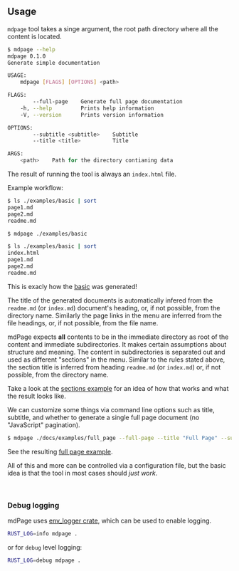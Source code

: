 ## Usage

`mdpage` tool takes a singe argument, the root path directory where all the content is located.

```sh
$ mdpage --help
mdpage 0.1.0
Generate simple documentation

USAGE:
    mdpage [FLAGS] [OPTIONS] <path>

FLAGS:
        --full-page    Generate full page documentation
    -h, --help         Prints help information
    -V, --version      Prints version information

OPTIONS:
        --subtitle <subtitle>    Subtitle
        --title <title>          Title

ARGS:
    <path>    Path for the directory contianing data
```

The result of running the tool is always an `index.html` file.

Example workflow:

```sh
$ ls ./examples/basic | sort
page1.md
page2.md
readme.md

$ mdpage ./examples/basic

$ ls ./examples/basic | sort
index.html
page1.md
page2.md
readme.md
```

This is exacly how the [basic](/examples/basic) was generated!

The title of the generated documents is automatically infered from the `readme.md` (or `index.md`) document's heading, or, if not possible, from the directory name. Similarly the page links in the menu are inferred from the file headings, or, if not possible, from the file name.

mdPage expects **all** contents to be in the immediate directory as root of the content and immediate subdirectories. It makes certain assumptions about structure and meaning. The content in subdirectories is separated out and used as different "sections" in the menu. Similar to the rules stated above, the section title is inferred from heading `readme.md` (or `index.md`) or, if not possible, from the directory name.

Take a look at the [sections example](/examples/sections) for an idea of how that works and what the result looks like.

We can customize some things via command line options such as title, subtitle, and whether to generate a single full page document (no "JavaScript" pagination).

```sh
$ mdpage ./docs/examples/full_page --full-page --title "Full Page" --subtitle "Full page example"
```

See the resulting [full page example](/examples/full_page).

All of this and more can be controlled via a configuration file, but the basic idea is that the tool in most cases should _just work_.

<br>

### Debug logging

mdPage uses [env_logger crate](https://crates.io/crates/env_logger), which can be used to enable logging.

```sh
RUST_LOG=info mdpage .
```

or for `debug` level logging:

```sh
RUST_LOG=debug mdpage .
```